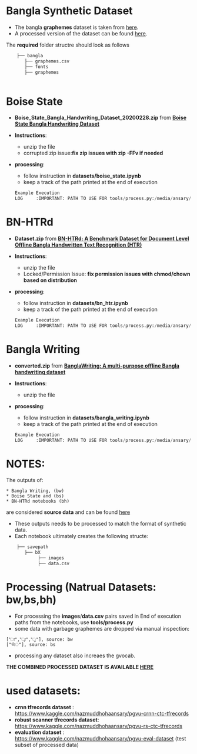 # Bangla Synthetic Dataset
* The bangla **graphemes** dataset is taken from [here](https://www.kaggle.com/pestipeti/bengali-quick-eda/#data). 
* A processed version of the dataset can be found [here](https://www.kaggle.com/nazmuddhohaansary/recognizer-source). 

The  **required** folder structre should look as follows
    
```python
    ├── bangla
       ├── graphemes.csv
       ├── fonts
       ├── graphemes
       
```
# Boise State
* **Boise_State_Bangla_Handwriting_Dataset_20200228.zip**  from  [**Boise State Bangla Handwriting Dataset**](https://scholarworks.boisestate.edu/saipl/1/)
* **Instructions**: 
    * unzip the file
    * corrupted zip issue:**fix zip issues with zip -FFv if needed**

* **processing**:
    * follow instruction in **datasets/boise_state.ipynb**
    * keep a track of the path printed at the end of execution

    ```python
    Example Execution
    LOG     :IMPORTANT: PATH TO USE FOR tools/process.py:/media/ansary/DriveData/Work/bengalAI/datasets/Recognition/bs
    ```

# BN-HTRd
* **Dataset.zip**  from  [**BN-HTRd: A Benchmark Dataset for Document Level Offline Bangla Handwritten Text Recognition (HTR)**](https://data.mendeley.com/datasets/743k6dm543/1)
* **Instructions**: 
    * unzip the file
    * Locked/Permission Issue: **fix permission issues with chmod/chown based on distribution**

* **processing**:
    * follow instruction in **datasets/bn_htr.ipynb**
    * keep a track of the path printed at the end of execution

    ```python
    Example Execution
    LOG     :IMPORTANT: PATH TO USE FOR tools/process.py:/media/ansary/DriveData/Work/bengalAI/datasets/Recognition/bh
    ```


# Bangla Writing
* **converted.zip** from  [**BanglaWriting: A multi-purpose offline Bangla handwriting dataset**](https://data.mendeley.com/datasets/r43wkvdk4w/1)
* **Instructions**: 
    * unzip the file
* **processing**:
    * follow instruction in **datasets/bangla_writing.ipynb**
    * keep a track of the path printed at the end of execution

    ```python
    Example Execution
    LOG     :IMPORTANT: PATH TO USE FOR tools/process.py:/media/ansary/DriveData/Work/bengalAI/datasets/Recognition/bw
    ```


# **NOTES**:
The outputs of: 

    * Bangla Writing, (bw) 
    * Boise State and (bs)
    * BN-HTRd notebooks (bh)

are considered **source data** and can be found [here](https://www.kaggle.com/nazmuddhohaansary/recognizer-source)

* These outputs needs to be processed to match the format of synthetic data.
* Each notebook ultimately creates the following structe:

```python
    ├── savepath
       ├── bX
            ├── images
            ├── data.csv

```    

# Processing (Natrual Datasets: bw,bs,bh)
* For processing the **images**/**data.csv** pairs saved in End of execution paths from the notebooks, use **tools/process.py**
* some data with garbage graphemes are dropped via manual inspection:
```
["া","্বা","্ল"], source: bw
["ভঁে"], source: bs
```
* processing any dataset also increaes the gvocab. 

**THE COMBINED PROCESSED DATASET IS AVAILABLE [HERE](https://www.kaggle.com/nazmuddhohaansary/pgvu-processed-dataset)**

# used datasets:
* **crnn tfrecords dataset** : https://www.kaggle.com/nazmuddhohaansary/pgvu-crnn-ctc-tfrecords
* **robust scanner tfrecords dataset**: https://www.kaggle.com/nazmuddhohaansary/pgvu-rs-ctc-tfrecords
* **evaluation dataset**     : https://www.kaggle.com/nazmuddhohaansary/pgvu-eval-dataset (test subset of processed data)  